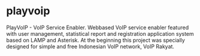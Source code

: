 # playvoip
PlayVoIP - VoIP Service Enabler. Webbased VoIP service enabler featured with user management, statistical report and registration application system based on LAMP and Asterisk. At the beginning this project was specially designed for simple and free Indonesian VoIP network, VoIP Rakyat.
